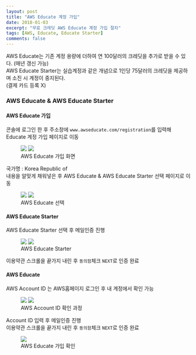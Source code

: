 ```yaml
---
layout: post
title: "AWS Educate 계정 가입"
date: 2018-01-03
excerpt: "무료 크레딧 AWS Educate 계정 가입 절차"
tags: [AWS, Educate, Educate Starter]
comments: false
---
```


AWS Educate는 기존 계정 용량에 더하여 연 100달러의 크레딧을 추가로 받을 수 있다. (매년 갱신 가능)  
AWS Educate Starter는 실습계정과 같은 개념으로 1인당 75달러의 크레딧을 제공하며 소진 시 계정이 중지된다.  
(결제 카드 등록 X)

### AWS Educate & AWS Educate Starter

#### AWS Educate 가입

콘솔에 로그인 한 후 주소창에 `www.awseducate.com/registration`를 입력해 Educate 계정 가입 페이지로 이동

<figure class="half">
	<a href="{{site.url}}/assets/img/post/aws_edu/join_1.JPG"><img src="{{site.url}}/assets/img/post/aws_edu/join_1.JPG"></a>
	<a href="{{site.url}}/assets/img/post/aws_edu/join_2.JPG"><img src="{{site.url}}/assets/img/post/aws_edu/join_2.JPG"></a>
	<figcaption>AWS Educate 가입 화면</figcaption>
</figure>

국가명 : Korea Republic of  
내용을 알맞게 채워넣은 후 AWS Educate & AWS Educate Starter 선택 페이지로 이동

<figure class="half">
	<a href="{{site.url}}/assets/img/post/aws_edu/join_3.JPG"><img src="{{site.url}}/assets/img/post/aws_edu/join_3.JPG"></a>
	<a href="{{site.url}}/assets/img/post/aws_edu/join_4.JPG"><img src="{{site.url}}/assets/img/post/aws_edu/join_4.JPG"></a>
	<figcaption>AWS Educate 선택</figcaption>
</figure>

#### AWS Educate Starter

AWS Educate Starter 선택 후 메일인증 진행

<figure class="half">
	<a href="{{site.url}}/assets/img/post/aws_edu/join_5.JPG"><img src="{{site.url}}/assets/img/post/aws_edu/join_5.JPG"></a>
	<a href="{{site.url}}/assets/img/post/aws_edu/join_6.JPG"><img src="{{site.url}}/assets/img/post/aws_edu/join_6.JPG"></a>
	<figcaption>AWS Educate Starter</figcaption>
</figure>

이용약관 스크롤을 끝가지 내린 후 `동의함`체크 `NEXT`로 인증 완료

#### AWS Educate

AWS Account ID 는 AWS홈페이지 로그인 후 내 계정에서 확인 가능

<figure class="half">
	<a href="{{site.url}}/assets/img/post/aws_edu/mypage.JPG"><img src="{{site.url}}/assets/img/post/aws_edu/mypage.JPG"></a>
	<a href="{{site.url}}/assets/img/post/aws_edu/account.JPG"><img src="{{site.url}}/assets/img/post/aws_edu/account.JPG"></a>
	<figcaption>AWS Account ID 확인 과정</figcaption>
</figure>

Account ID 입력 후 메일인증 진행  
이용약관 스크롤을 끝가지 내린 후 `동의함`체크 `NEXT`로 인증 완료

<figure>
	<a href="{{site.url}}/assets/img/post/aws_edu/result.JPG"><img src="{{site.url}}/assets/img/post/aws_edu/result.JPG"></a>
	<figcaption>AWS Educate 가입 확인</figcaption>
</figure>
